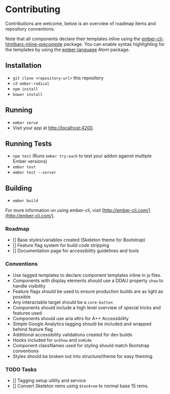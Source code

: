 # Contributing

Contributions are welcome, below is an overview of roadmap items and repository conventions.

Note that all components declare their templates inline using the [ember-cli-htmlbars-inline-precompile](https://github.com/ember-cli/ember-cli-htmlbars-inline-precompile) package. You can enable syntax highlighting for the templates by using the [ember-language](https://atom.io/packages/language-ember) Atom package.

## Installation

* `git clone <repository-url>` this repository
* `cd ember-radical`
* `npm install`
* `bower install`

## Running

* `ember serve`
* Visit your app at [http://localhost:4200](http://localhost:4200).

## Running Tests

* `npm test` (Runs `ember try:each` to test your addon against multiple Ember versions)
* `ember test`
* `ember test --server`

## Building

* `ember build`

For more information on using ember-cli, visit [http://ember-cli.com/](http://ember-cli.com/).

### Roadmap

- [] Base styles/variables created (Skeleton theme for Bootstrap)
- [] Feature flag system for build code stripping
- [] Documentation page for accessibility guidelines and tools

### Conventions

- Use tagged templates to declare component templates inline in js files.
- Components with display elements should use a DDAU property `show` to handle visibility
- Feature flags should be used to ensure production builds are as light as possible
- Any interactable target should be a `core-button`
- Components should include a high level overview of special tricks and features used
- Components should use aria attrs for A++ Accessibility
- Simple Google Analytics tagging should be included and wrapped behind feature flag
- Additional accessibility validations created for dev builds
- Hooks included for `onShow` and `onHide`
- Component classNames used for styling should match Bootstrap conventions
- Styles should be broken out into structure/theme for easy theming

### TODO Tasks

- [] Tagging setup utility and service
- [] Convert Skeleton rems using `$ten4rem` to normal base 15 rems.
